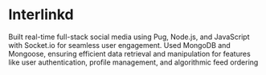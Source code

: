 # Interlinkd
Built real-time full-stack social media using Pug, Node.js, and JavaScript with Socket.io for seamless user engagement. Used MongoDB and Mongoose, ensuring efficient data retrieval and manipulation for features like user authentication, profile management, and algorithmic feed ordering
